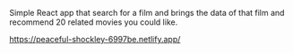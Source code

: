 Simple React app that search for a film and brings the data of that film and recommend 20 related movies you could like. 

https://peaceful-shockley-6997be.netlify.app/
